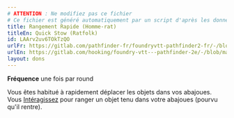 ```yaml
---
# ATTENTION : Ne modifiez pas ce fichier
# Ce fichier est généré automatiquement par un script d'après les données du module Foundry VTT officiel et de sa traduction
title: Rangement Rapide (Homme-rat)
titleEn: Quick Stow (Ratfolk)
id: LAArv2uv6TOkTzQO
urlFr: https://gitlab.com/pathfinder-fr/foundryvtt-pathfinder2-fr/-/blob/master/data/feats/LAArv2uv6TOkTzQO.htm
urlEn: https://gitlab.com/hooking/foundry-vtt---pathfinder-2e/-/blob/master/packs/data/feats.db/quick-stow-ratfolk.json
layout: dons
---
```

**Fréquence** une fois par round

Vous êtes habitué à rapidement déplacer les objets dans vos abajoues. Vous [Intéragissez](../actions/interagir.html) pour ranger un objet tenu dans votre abajoues (pourvu qu'il rentre).
